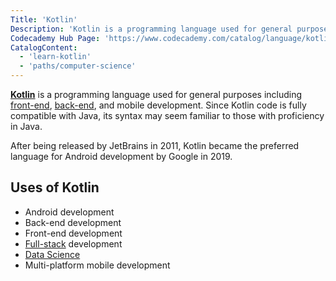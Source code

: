 ```yaml
---
Title: 'Kotlin'
Description: 'Kotlin is a programming language used for general purposes including front-end, back-end, and mobile development.'
Codecademy Hub Page: 'https://www.codecademy.com/catalog/language/kotlin'
CatalogContent:
  - 'learn-kotlin'
  - 'paths/computer-science'
---
```


[**Kotlin**](https://www.codecademy.com/catalog/language/kotlin) is a programming language used for general purposes including [front-end](https://www.codecademy.com/resources/docs/general/front-end), [back-end](https://www.codecademy.com/resources/docs/general/back-end), and mobile development. Since Kotlin code is fully compatible with Java, its syntax may seem familiar to those with proficiency in Java.

After being released by JetBrains in 2011, Kotlin became the preferred language for Android development by Google in 2019.

## Uses of Kotlin

- Android development
- Back-end development
- Front-end development
- [Full-stack](https://www.codecademy.com/resources/docs/general/full-stack) development
- [Data Science](https://www.codecademy.com/resources/docs/general/data-science)
- Multi-platform mobile development
